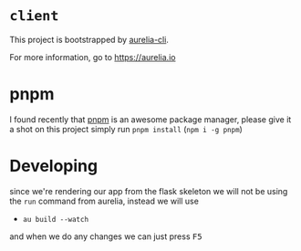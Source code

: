 # `client`

This project is bootstrapped by [aurelia-cli](https://github.com/aurelia/cli).

For more information, go to https://aurelia.io

# pnpm
I found recently that [pnpm]() is an awesome package manager, please give it a shot on this project
simply run `pnpm install` (`npm i -g pnpm`)

# Developing
since we're rendering our app from the flask skeleton we will not be using the `run` command from aurelia, instead we will use

- `au build --watch`

and when we do any changes we can just press <kbd>F5</kbd>
